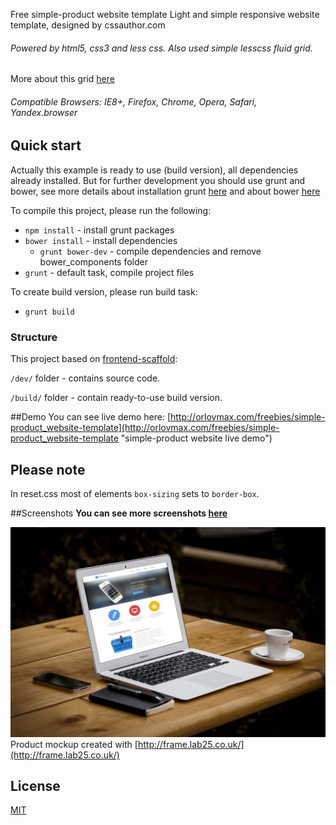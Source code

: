 Free simple-product website template
Light and simple responsive website template, designed by cssauthor.com
###### Powered by html5, css3 and less css. Also used simple lesscss fluid grid.
More about this grid [here](https://github.com/orlovmax/fluid-less-grid)
###### Compatible Browsers: IE8+, Firefox, Chrome, Opera, Safari, Yandex.browser

## Quick start
Actually this example is ready to use (build version), all dependencies already installed. But for further development you should use grunt and bower, see more details about installation grunt [here](https://github.com/orlovmax/front-end-scaffold#how-to-start) and about bower [here](https://github.com/orlovmax/front-end-scaffold#bower)

To compile this project, please run the following:

* `npm install` - install grunt packages
* `bower install` - install dependencies
    - `grunt bower-dev` - compile dependencies and remove bower_components folder
* `grunt` - default task, compile project files

To create build version, please run build task:
* `grunt build`

### Structure
This project based on [frontend-scaffold](https://github.com/orlovmax/front-end-scaffold):

`/dev/` folder - contains source code.

`/build/` folder - contain ready-to-use build version.

##Demo
You can see live demo here: [http://orlovmax.com/freebies/simple-product_website-template](http://orlovmax.com/freebies/simple-product_website-template "simple-product website live demo")

Please note
---
In reset.css most of elements `box-sizing` sets to `border-box`. 

##Screenshots
**You can see more screenshots [here](screenshots/)**

![Mockup demo](screenshots/pic.jpg)
Product mockup created with [http://frame.lab25.co.uk/](http://frame.lab25.co.uk/)

## License
[MIT](http://opensource.org/licenses/MIT)